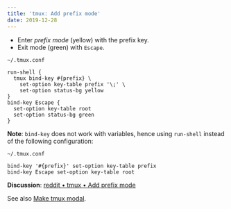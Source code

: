 ```yaml
---
title: 'tmux: Add prefix mode'
date: 2019-12-28
---
```


- Enter _prefix mode_ (yellow) with the prefix key.
- Exit mode (green) with `Escape`.

`~/.tmux.conf`

```
run-shell {
  tmux bind-key #{prefix} \
    set-option key-table prefix '\;' \
    set-option status-bg yellow
}
bind-key Escape {
  set-option key-table root
  set-option status-bg green
}
```

**Note**: `bind-key` does not work with variables, hence using `run-shell` instead of the following configuration:

`~/.tmux.conf`

```
bind-key '#{prefix}' set-option key-table prefix
bind-key Escape set-option key-table root
```

**Discussion**: [reddit • tmux • Add prefix mode]

[reddit • tmux • Add prefix mode]: https://reddit.com/r/tmux/comments/ehkjp5/add_prefix_mode/

See also [Make tmux modal].

[Make tmux modal]: ../make-tmux-modal/
